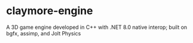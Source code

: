 # claymore-engine
A 3D game engine developed in C++ with .NET 8.0 native interop; built on bgfx, assimp, and Jolt Physics

